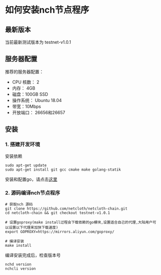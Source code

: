 # 如何安装nch节点程序

## 最新版本

当前最新测试版本为 testnet-v1.0.1

## 服务器配置

推荐的服务器配置：

* CPU 核数： 2
* 内存： 4GB
* 磁盘：100GB SSD
* 操作系统： Ubuntu 18.04
* 带宽：10Mbps
* 开放端口： 26656和26657

## 安装

### 1. 搭建开发环境

安装依赖

```shell
sudo apt-get update
sudo apt-get install git gcc cmake make golang-statik
```

安装和配置go，请点击[这里](../software/go-install.md)

### 2. 源码编译nch节点程序

```shell
# 获取nch 源码
git clone https://github.com/netcloth/netcloth-chain.git
cd netcloth-chain && git checkout testnet-v1.0.1

# 设置goproxy(make install过程会下载依赖的go模块,设置适合自己的代理,大陆用户可以设置以下代理来加快下载速度)
export GOPROXY=https://mirrors.aliyun.com/goproxy/

# 编译安装
make install
```

编译安装完成后，检查版本号

```shell
nchd version
nchcli version
```
